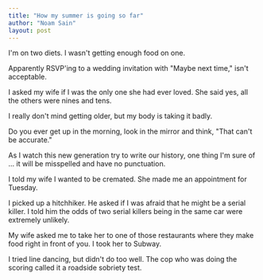 ```yaml
---
title: "How my summer is going so far"
author: "Noam Sain"
layout: post
---
```


I'm on two diets. I wasn't getting enough food on one.

Apparently RSVP'ing to a wedding invitation with "Maybe next time," isn't acceptable.

I asked my wife if I was the only one she had ever loved. She said yes, all the others were nines and tens.

I really don't mind getting older, but my body is taking it badly.

Do you ever get up in the morning, look in the mirror and think, "That can't be accurate."

As I watch this new generation try to write our history, one thing I'm sure of ... it will be misspelled and have no punctuation.

I told my wife I wanted to be cremated. She made me an appointment for Tuesday.

I picked up a hitchhiker. He asked if I was afraid that he might be a serial killer. I told him the odds of two serial killers being in the same car were extremely unlikely.

My wife asked me to take her to one of those restaurants where they make food right in front of you. I took her to Subway.

I tried line dancing, but didn't do too well. The cop who was doing the scoring called it a roadside sobriety test.